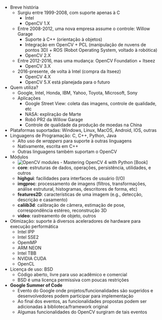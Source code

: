 - Breve história
	- Surgiu entre 1999-2008, com suporte apenas à C
		- Intel
		- OpenCV 1.X
	- Entre 2008-2012, uma nova empresa assume o controle: Willow Garage
		- Suporte à C++ (orientação à objetos)
		- Integração em OpenCV + PCL (manipulação de nuvens de pontos 3D) + ROS (Robot Operating System, voltado à robótica)
		- OpenCV 2.X
	- Entre 2012-2016, mas uma mudança: OpenCV Foundation + Itseez
		- OpenCV 3.X
	- 2016-presente, de volta à Intel (compra da Itseez)
		- OpenCV 4.X
		- OpenCV 5.X está planejada para o futuro
- Quem utiliza?
	- Google, Intel, Honda, IBM, Yahoo, Toyota, Microsoft, Sony
	- Aplicações
		- Google Street View: coleta das imagens, controle de qualidade, etc
		- NASA: expliração de Marte
		- Robô PR2 da Willow Garage
		- Controle de qualidade da produção de moedas na China
- Plataformas suportadas: Windows, Linux, MacOS, Android, IOS, outras
- Linguagens de Programação: C, C++, Python, Java
	- Alto uso de *wrappers* para suporte à outras linguagens
	- Nativamente, escrita em C++
	- Outras linguagens também suportam o OpenCV
- Módulos
	- ![OpenCV modules - Mastering OpenCV 4 with Python [Book]](https://www.oreilly.com/api/v2/epubs/9781789344912/files/assets/2bf8b1ee-1a38-410e-ba15-b566ccfb19f2.png)
	- **core**: estruturas de dados, operações, persistência, utilidades, e outros
	- **highgui**: facilidades para interfaces de usuário (I/O)
	- **imgproc**: processamento de imagens (filtros, transformações, análise estrutural, histogramas, descritores de forma, etc)
	- **features2D**: características de uma imagem (e.g., detecção, descrição e casamento)
	- **caliib3d**: calibração de câmera, estimação de pose, correspondência estéreo, reconstrução 3D
	- **video**: rastreamento de objeto, outros
- Otimização: suporte à diversos aceleradores de hardware para execução performática
	- Intel IPP
	- Intel SSE2
	- OpemMP
	- ARM NEON
	- Intel TBB
	- NVIDIA CUDA
	- OpenCL
- Licença de uso: BSD
	- Código aberto, livre para uso acadêmico e comercial
	- BSD é  uma licença permissiva com poucas restrições
- **Google Summer of Code**
	- Evento do Google onde projetos/funcionalidades são sugeridos e desenvolvedores podem participar para implementação
	- Ao final dos eventos, as funcionalidades propostas podem ser adicionadas à biblioteca/framework original
	- Algumas funcionalidades do OpenCV surgiram de tais eventos